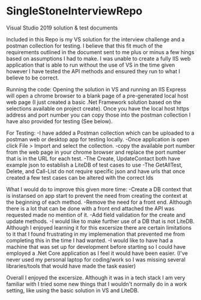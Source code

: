 # SingleStoneInterviewRepo
Visual Studio 2019 solution &amp; test documents


Included in this Repo is my VS solution for the interview challenge and a postman collection for testing. I believe that this fit much of the requirements outlined in the document sent to me plus or minus a few hings based on assumptions I had to make. I was unable to create a fully IIS web application that is able to run without the use of VS in the time given however I have tested the API methods and ensured they run to what I believe to be correct. 

Running the code:
Opening the solution in VS and running an IIS Express will open a chrome browser to a blank page of a pre-generated local host web page (I just created a basic .Net Framework solution based on the selections available on project create). Once you have the local host https address and port number you can copy those into the postman collection I have also provided for testing (See below). 

For Testing:
  -I have added a Postman collection which can be uploaded to a postman web or desktop app for testing locally.
  -Once application is open click File > Import and select the collection.
  -copy the available port number from the web page in your chrome browser and replace the port number that is in the URL for each test.
  -The Create, UpdateContact both have example json to establish a LiteDB of test cases to use
  -The GetAllTest, Delete, and Call-List do not require specific json and have urls that once created a few test cases can be altered with the correct Ids
  

What I would do to improve this given more time:
-Create a DB context that is instansed on app start to prevent the need from creating the context at the beginning of each method.
-Remove the need for a front end. Although there is a lot that can be done with a front end attached the API was requested made no mention of it.
-Add field validation for the create and update methods.
-I would like to make further use of a DB that is not LiteDB. Although I enjoyed learning it for this excersize there are certain limitations to it that I found frustrating in my implemenation that prevented me from completing this in the time I had wanted.
-I would like to have had a machine that was set up for development before starting so I could have employed a .Net Core application as I feel it would have been easier. (I've never used my personal laptop for coding/work so I was missing several libraries/tools that would have made the task easier) 

Overall I enjoyed the excersize. Although it was in a tech stack I am very familiar with I tried some new things that I wouldn't normally do in a work setting, like using the basic solution in VS and LiteDB.
